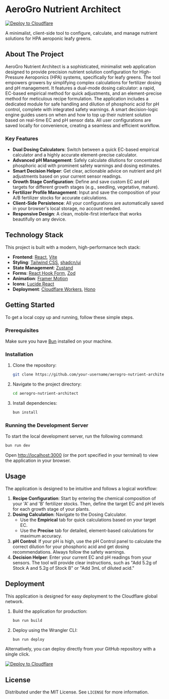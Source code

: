 # AeroGro Nutrient Architect

[![Deploy to Cloudflare](https://deploy.workers.cloudflare.com/button)](https://deploy.workers.cloudflare.com/?url=https://github.com/studyand1/AeroGro-Nutrient-Architect-HPA-)

A minimalist, client-side tool to configure, calculate, and manage nutrient solutions for HPA aeroponic leafy greens.

## About The Project

AeroGro Nutrient Architect is a sophisticated, minimalist web application designed to provide precision nutrient solution configuration for High-Pressure Aeroponics (HPA) systems, specifically for leafy greens. The tool empowers growers by simplifying complex calculations for fertilizer dosing and pH management. It features a dual-mode dosing calculator: a rapid, EC-based empirical method for quick adjustments, and an element-precise method for meticulous recipe formulation. The application includes a dedicated module for safe handling and dilution of phosphoric acid for pH control, complete with integrated safety warnings. A smart decision-logic engine guides users on when and how to top up their nutrient solution based on real-time EC and pH sensor data. All user configurations are saved locally for convenience, creating a seamless and efficient workflow.

### Key Features

*   **Dual Dosing Calculators**: Switch between a quick EC-based empirical calculator and a highly accurate element-precise calculator.
*   **Advanced pH Management**: Safely calculate dilutions for concentrated phosphoric acid with prominent safety warnings and dosing estimates.
*   **Smart Decision Helper**: Get clear, actionable advice on nutrient and pH adjustments based on your current sensor readings.
*   **Growth Stage Configuration**: Define and save custom EC and pH targets for different growth stages (e.g., seedling, vegetative, mature).
*   **Fertilizer Profile Management**: Input and save the composition of your A/B fertilizer stocks for accurate calculations.
*   **Client-Side Persistence**: All your configurations are automatically saved in your browser's local storage, no account needed.
*   **Responsive Design**: A clean, mobile-first interface that works beautifully on any device.

## Technology Stack

This project is built with a modern, high-performance tech stack:

*   **Frontend**: [React](https://react.dev/), [Vite](https://vitejs.dev/)
*   **Styling**: [Tailwind CSS](https://tailwindcss.com/), [shadcn/ui](https://ui.shadcn.com/)
*   **State Management**: [Zustand](https://zustand-demo.pmnd.rs/)
*   **Forms**: [React Hook Form](https://react-hook-form.com/), [Zod](https://zod.dev/)
*   **Animation**: [Framer Motion](https://www.framer.com/motion/)
*   **Icons**: [Lucide React](https://lucide.dev/)
*   **Deployment**: [Cloudflare Workers](https://workers.cloudflare.com/), [Hono](https://hono.dev/)

## Getting Started

To get a local copy up and running, follow these simple steps.

### Prerequisites

Make sure you have [Bun](https://bun.sh/) installed on your machine.

### Installation

1.  Clone the repository:
    ```sh
    git clone https://github.com/your-username/aerogro-nutrient-architect.git
    ```
2.  Navigate to the project directory:
    ```sh
    cd aerogro-nutrient-architect
    ```
3.  Install dependencies:
    ```sh
    bun install
    ```

### Running the Development Server

To start the local development server, run the following command:

```sh
bun run dev
```

Open [http://localhost:3000](http://localhost:3000) (or the port specified in your terminal) to view the application in your browser.

## Usage

The application is designed to be intuitive and follows a logical workflow:

1.  **Recipe Configuration**: Start by entering the chemical composition of your 'A' and 'B' fertilizer stocks. Then, define the target EC and pH levels for each growth stage of your plants.
2.  **Dosing Calculation**: Navigate to the Dosing Calculator.
    *   Use the **Empirical** tab for quick calculations based on your target EC.
    *   Use the **Precise** tab for detailed, element-based calculations for maximum accuracy.
3.  **pH Control**: If your pH is high, use the pH Control panel to calculate the correct dilution for your phosphoric acid and get dosing recommendations. Always follow the safety warnings.
4.  **Decision Helper**: Enter your current EC and pH readings from your sensors. The tool will provide clear instructions, such as "Add 5.2g of Stock A and 5.2g of Stock B" or "Add 3mL of diluted acid."

## Deployment

This application is designed for easy deployment to the Cloudflare global network.

1.  Build the application for production:
    ```sh
    bun run build
    ```
2.  Deploy using the Wrangler CLI:
    ```sh
    bun run deploy
    ```

Alternatively, you can deploy directly from your GitHub repository with a single click.

[![Deploy to Cloudflare](https://deploy.workers.cloudflare.com/button)](https://deploy.workers.cloudflare.com/?url=https://github.com/studyand1/AeroGro-Nutrient-Architect-HPA-)

## License

Distributed under the MIT License. See `LICENSE` for more information.